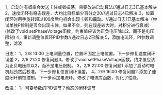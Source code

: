 1，启动时有概率会发送卡住或者振荡，需要改进启动算法//通过日志3已基本解决
2，速度闭环有稳态误差，大约比目标值少百分之20//通过日志4已解决
3，位置闭环时用手旋转超过100度后电机会出现卡顿和震动。//通过日志1已基本解决（尝试单独P控制是否会出现卡住，如果不会，则在误差较大时，对积分进行衰减）(修改了void setPhaseVoltage函数，约束值应该为正负电压除以2，而不是电压限制)
4，重新调整位置环PID参数//通过日志2已解决
5，添加电流环，PI参数调整，滤波






日志：
1，2/8 13:00 上电测量位置，位置环固定上电位置。下一步修复速度闭环误差
2，2/8 21:20 修复问题3。修改了void setPhaseVoltage函数，约束值应该为正负电压除以2，而不是电压限制。
3，2/8 22:00 修复问题1.添加了启动时电机起劲然后校准。下一步修复位置闭环误差。
4，2/9 16:00 修复问题2.添加了速度闭环前馈控制。下一步添加电流环。修改了电流库函数，优化了性能。







改进：
1，可变参数的PID调节？动态的闭环调节
